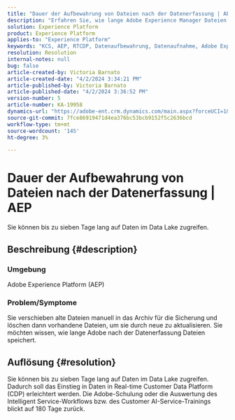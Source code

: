 ```yaml
---
title: "Dauer der Aufbewahrung von Dateien nach der Datenerfassung | AEP"
description: "Erfahren Sie, wie lange Adobe Experience Manager Dateien nach der Datenerfassung speichert."
solution: Experience Platform
product: Experience Platform
applies-to: "Experience Platform"
keywords: "KCS, AEP, RTCDP, Datenaufbewahrung, Datenaufnahme, Adobe Experience Platform, Experience Platform, Data Lake"
resolution: Resolution
internal-notes: null
bug: false
article-created-by: Victoria Barnato
article-created-date: "4/2/2024 3:34:21 PM"
article-published-by: Victoria Barnato
article-published-date: "4/2/2024 3:36:52 PM"
version-number: 5
article-number: KA-19958
dynamics-url: "https://adobe-ent.crm.dynamics.com/main.aspx?forceUCI=1&pagetype=entityrecord&etn=knowledgearticle&id=b6a50c77-06f1-ee11-904b-6045bd04ed02"
source-git-commit: 7fce86919471d4ea376bc53bcb9152f5c2636bcd
workflow-type: tm+mt
source-wordcount: '145'
ht-degree: 3%

---
```


# Dauer der Aufbewahrung von Dateien nach der Datenerfassung | AEP


Sie können bis zu sieben Tage lang auf Daten im Data Lake zugreifen.

## Beschreibung {#description}


### <b>Umgebung</b>

Adobe Experience Platform (AEP)

### <b>Problem/Symptome</b>

Sie verschieben alte Dateien manuell in das Archiv für die Sicherung und löschen dann vorhandene Dateien, um sie durch neue zu aktualisieren. Sie möchten wissen, wie lange Adobe nach der Datenerfassung Dateien speichert.




## Auflösung {#resolution}


Sie können bis zu sieben Tage lang auf Daten im Data Lake zugreifen. Dadurch soll das Einstieg in Daten in Real-time Customer Data Platform (CDP) erleichtert werden. Die Adobe-Schulung oder die Auswertung des Intelligent Service-Workflows bzw. des Customer AI-Service-Trainings blickt auf 180 Tage zurück.
